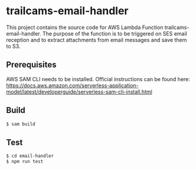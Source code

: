 # trailcams-email-handler

This project contains the source code for AWS Lambda Function trailcams-email-handler. The purpose of the function is to be triggered on SES email reception and to extract attachments from email messages and save them to S3.

## Prerequisites

AWS SAM CLI needs to be installed. Official instructions can be found here: https://docs.aws.amazon.com/serverless-application-model/latest/developerguide/serverless-sam-cli-install.html

## Build

```bash
$ sam build
```

## Test

```bash
$ cd email-handler
$ npm run test
```
